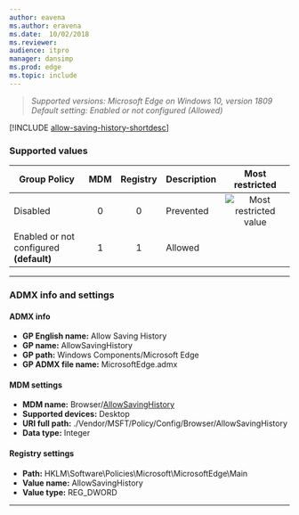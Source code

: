 ```yaml
---
author: eavena
ms.author: eravena
ms.date:  10/02/2018
ms.reviewer:
audience: itpro
manager: dansimp
ms.prod: edge
ms.topic: include
---
```


<!-- ## Allow Saving History -->

>*Supported versions: Microsoft Edge on Windows 10, version 1809*<br>
>*Default setting:  Enabled or not configured (Allowed)*

[!INCLUDE [allow-saving-history-shortdesc](../shortdesc/allow-saving-history-shortdesc.md)]

### Supported values

|                Group Policy                | MDM | Registry | Description |                 Most restricted                  |
|--------------------------------------------|:---:|:--------:|-------------|:------------------------------------------------:|
|                  Disabled                  |  0  |    0     |  Prevented  | ![Most restricted value](../images/check-gn.png) |
| Enabled or not configured<br>**(default)** |  1  |    1     |   Allowed   |                                                  |

---

### ADMX info and settings

#### ADMX info
- **GP English name:** Allow Saving History
- **GP name:** AllowSavingHistory
- **GP path:** Windows Components/Microsoft Edge
- **GP ADMX file name:** MicrosoftEdge.admx

#### MDM settings
- **MDM name:** Browser/[AllowSavingHistory](https://docs.microsoft.com/windows/client-management/mdm/policy-csp-browser#browser-allowsavinghistory)
- **Supported devices:** Desktop
- **URI full path:** ./Vendor/MSFT/Policy/Config/Browser/AllowSavingHistory
- **Data type:** Integer

#### Registry settings
- **Path:**  HKLM\\Software\\Policies\\Microsoft\\MicrosoftEdge\\Main
- **Value name:** AllowSavingHistory
- **Value type:** REG_DWORD


<hr>
